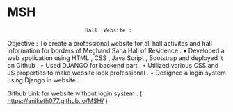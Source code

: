 # MSH
                             Hall  Website :

Objective : To create a professional website for all hall activites and hall information for borders
of Meghand Saha Hall of Residence .
• Developed a web application using HTML , CSS , Java Script , Bootstrap and deployed it on Github .
• Used DJANGO for backend part .
• Utilized various CSS and JS properties to make website look professional . • Designed a login
system using Django in website .

Github Link for website without login system :  ( https://aniketh077.github.io/MSH/ )


  

